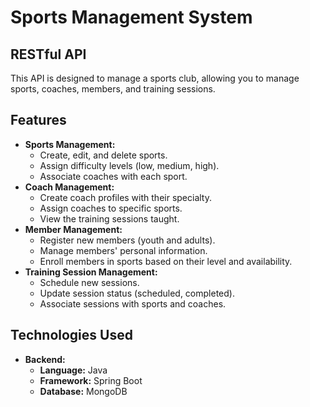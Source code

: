 # Sports Management System

## RESTful API

This API is designed to manage a sports club, allowing you to manage sports, coaches, members, and training sessions.

## Features

* **Sports Management:**
  * Create, edit, and delete sports.
  * Assign difficulty levels (low, medium, high).
  * Associate coaches with each sport.
* **Coach Management:**
  * Create coach profiles with their specialty.
  * Assign coaches to specific sports.
  * View the training sessions taught.
* **Member Management:**
  * Register new members (youth and adults).
  * Manage members' personal information.
  * Enroll members in sports based on their level and availability.
* **Training Session Management:**
  * Schedule new sessions.
  * Update session status (scheduled, completed).
  * Associate sessions with sports and coaches.

## Technologies Used

* **Backend:**
  * **Language:** Java
  * **Framework:** Spring Boot
  * **Database:** MongoDB 


